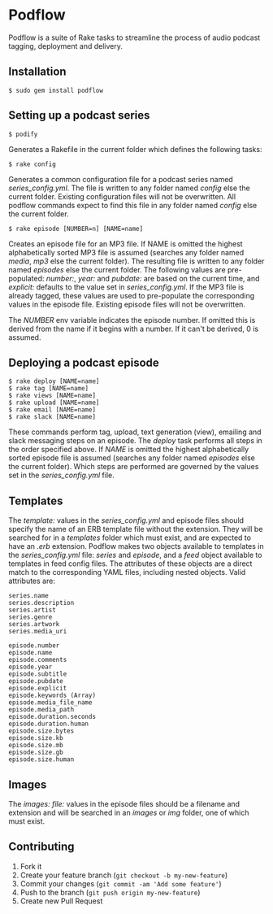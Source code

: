 # Podflow

Podflow is a suite of Rake tasks to streamline the process of audio podcast tagging, deployment and delivery.

## Installation

    $ sudo gem install podflow

## Setting up a podcast series

    $ podify

Generates a Rakefile in the current folder which defines the following tasks:

    $ rake config

Generates a common configuration file for a podcast series named *series_config.yml*. The file is written to any folder named *config* else the current folder. Existing configuration files will not be overwritten. All podflow commands expect to find this file in any folder named *config* else the current folder.

    $ rake episode [NUMBER=n] [NAME=name]

Creates an episode file for an MP3 file. If NAME is omitted the highest alphabetically sorted MP3 file is assumed (searches any folder named *media*, *mp3* else the current folder). The resulting file is written to any folder named *episodes* else the current folder. The following values are pre-populated: *number:*, *year:* and *pubdate:* are based on the current time, and *explicit:* defaults to the value set in *series_config.yml*. If the MP3 file is already tagged, these values are used to pre-populate the corresponding values in the episode file. Existing episode files will not be overwritten.

The *NUMBER* env variable indicates the episode number. If omitted this is derived from the name if it begins with a number. If it can't be derived, 0 is assumed.

## Deploying a podcast episode

    $ rake deploy [NAME=name]
    $ rake tag [NAME=name]
    $ rake views [NAME=name]
    $ rake upload [NAME=name]
    $ rake email [NAME=name]
    $ rake slack [NAME=name]

These commands perform tag, upload, text generation (view), emailing and slack messaging steps on an episode. The *deploy* task performs all steps in the order specified above. If *NAME* is omitted the highest alphabetically sorted episode file is assumed (searches any folder named *episodes* else the current folder). Which steps are performed are governed by the values set in the *series_config.yml* file.


## Templates

The *template:* values in the *series_config.yml* and episode files should specify the name of an ERB template file without the extension. They will be searched for in a *templates* folder which must exist, and are expected to have an *.erb* extension. Podflow makes two objects available to templates in the *series_config.yml* file: *series* and *episode*, and a *feed* object available to templates in feed config files. The attributes of these objects are a direct match to the corresponding YAML files, including nested objects. Valid attributes are:

    series.name
    series.description
    series.artist
    series.genre
    series.artwork
    series.media_uri
    
    episode.number
    episode.name
    episode.comments
    episode.year
    episode.subtitle
    episode.pubdate
    episode.explicit
    episode.keywords (Array)
    episode.media_file_name
    episode.media_path
    episode.duration.seconds
    episode.duration.human
    episode.size.bytes
    episode.size.kb
    episode.size.mb
    episode.size.gb
    episode.size.human
    

## Images

The *images: file:* values in the episode files should be a filename and extension and will be searched in an *images* or *img* folder, one of which must exist.


## Contributing

1. Fork it
2. Create your feature branch (`git checkout -b my-new-feature`)
3. Commit your changes (`git commit -am 'Add some feature'`)
4. Push to the branch (`git push origin my-new-feature`)
5. Create new Pull Request
